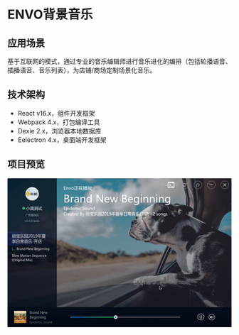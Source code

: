 # ENVO背景音乐

## 应用场景
基于互联网的模式，通过专业的音乐编辑师进行音乐进化的编排（包括轮播语音、插播语音、音乐列表），为店铺/商场定制场景化音乐。

## 技术架构
- React v16.x，组件开发框架
- Webpack 4.x，打包编译工具
- Dexie 2.x，浏览器本地数据库
- Eelectron 4.x，桌面端开发框架

## 项目预览
![image](./ezgif.com-video-to-gif.gif)
